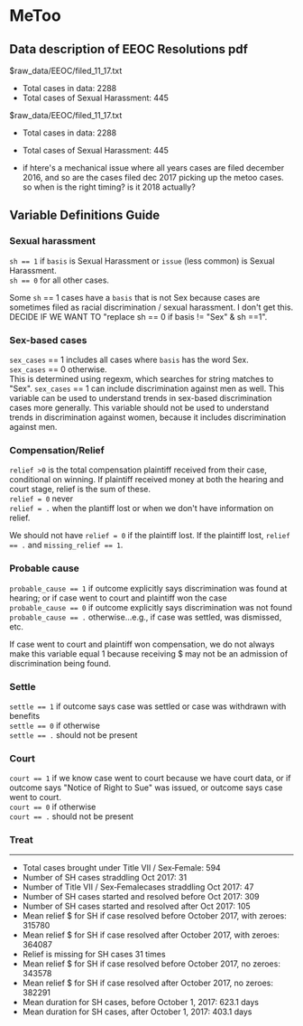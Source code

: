 # MeToo

## Data description of EEOC Resolutions pdf

$raw_data/EEOC/filed_11_17.txt
- Total cases in data: 2288
- Total cases of Sexual Harassment: 445

$raw_data/EEOC/filed_11_17.txt
- Total cases in data: 2288
- Total cases of Sexual Harassment: 445


- if htere's a mechanical issue where all years cases are filed december 2016, and so are the cases filed dec 2017 picking up the metoo cases. so when is the right timing? is it 2018 actually? 

## Variable Definitions Guide 
### Sexual harassment
`sh == 1` if `basis` is Sexual Harassment or `issue` (less common) is Sexual Harassment.  
`sh == 0` for all other cases.  

Some `sh` == 1 cases have a `basis` that is not Sex because cases are sometimes filed as racial discrimination / sexual harassment. I don't get this. DECIDE IF WE WANT TO "replace sh == 0 if basis != "Sex" & sh ==1". 

### Sex-based cases
`sex_cases` == 1 includes all cases where `basis` has the word Sex.  
`sex_cases` == 0 otherwise.  
This is determined using regexm, which searches for string matches to "Sex". `sex_cases` == 1 can include discrimination against men as well. This variable can be used to understand trends in sex-based discrimination cases more generally. This variable should not be used to understand trends in discrimination against women, because it includes discrimination against men. 

### Compensation/Relief
`relief >0` is the total compensation plaintiff received from their case, conditional on winning. If plaintiff received money at both the hearing and court stage, relief is the sum of these.  
`relief = 0` never  
`relief = .` when the plantiff lost or when we don't have information on relief.  

We should not have `relief = 0` if the plaintiff lost. If the plaintiff lost, `relief == .` and `missing_relief == 1`.  

### Probable cause
`probable_cause == 1` if outcome explicitly says discrimination was found at hearing; or if case went to court and plaintiff won the case  
`probable_cause == 0` if outcome explicitly says discrimination was not found  
`probable_cause == .` otherwise...e.g., if case was settled, was dismissed, etc.  

If case went to court and plaintiff won compensation, we do not always make this variable equal 1 because receiving $ may not be an admission of discrimination being found. 

### Settle
`settle == 1` if outcome says case was settled or case was withdrawn with benefits  
`settle == 0` if otherwise  
`settle == .` should not be present  

### Court 
`court == 1` if we know case went to court because we have court data, or if outcome says "Notice of Right to Sue" was issued, or outcome says case went to court.  
`court == 0` if otherwise  
`court == .` should not be present  

### Treat



----
- Total cases brought under Title VII / Sex‐Female: 594
- Number of SH cases straddling Oct 2017: 31
- Number of Title VII / Sex‐Femalecases straddling Oct 2017: 47
- Number of SH cases started and resolved before Oct 2017: 309
- Number of SH cases started and resolved after Oct 2017: 105
- Mean relief $ for SH if case resolved before October 2017, with zeroes: 315780
- Mean relief $ for SH if case resolved after October 2017, with zeroes: 364087
- Relief is missing for SH cases 31 times
- Mean relief $ for SH if case resolved before October 2017, no zeroes: 343578
- Mean relief $ for SH if case resolved after October 2017, no zeroes: 382291
- Mean duration for SH cases, before October 1, 2017: 623.1 days
- Mean duration for SH cases, after October 1, 2017: 403.1 days



